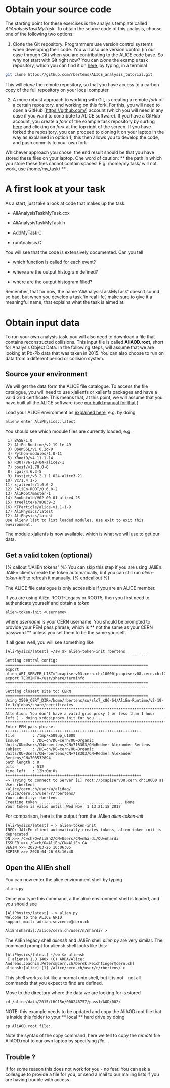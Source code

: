 # Obtain your source code

The starting point for these exercises is the analysis template called _AliAnalysisTaskMyTask_. To obtain the source code of this analysis, choose one of the following two options: 

1. Clone the Git repository. Programmers use version control systems when developing their code. You will also use version control (in our case through Git) when you are contributing to the ALICE code base. So why not start with Git right now? You can _clone_ the example task repository, which you can find it on [here](https://github.com/rbertens/ALICE_analysis_tutorial), by typing, in a terminal

```bash
git clone https://github.com/rbertens/ALICE_analysis_tutorial.git
```

This will _clone_ the remote repository, so that you have access to a carbon copy of the full repository on your local computer. 

2. A more robust approach to working with Git, is creating a remote _fork_ of a certain repository, and working on this fork. For this, you will need to open a GitHub [https://github.com/] account (which you will need in any case if you want to contribute to ALICE software). If you have a GitHub account, you create a _fork_ of the example task repository by surfing [here](https://github.com/rbertens/ALICE_analysis_tutorial) and clicking on _fork_ at the top right of the screen. If you have forked the repository, you can proceed to cloning it on your laptop in the way as explained in option 1; this then allows you to develop the code, and push commits to your own fork

Whichever approach you chose, the end result should be that you have stored these files on your laptop. One word of caution: ** the path in which you store these files cannot contain spaces! E.g. /home/my  task/ will not work, use /home/my_task/ ** .


# A first look at your task

As a start, just take a look at code that makes up the task:

*   AliAnalysisTaskMyTask.cxx

*   AliAnalysisTaskMyTask.h

*   AddMyTask.C

*   runAnalysis.C

You will see that the code is extensively documented. Can you tell

*   which function is called for each event?

*   where are the output histogram defined?

*   where are the output histogram filled?

Remember, that for now, the name ‘AliAnalysisTaskMyTask’ doesn’t sound so bad, but when you develop a task ‘in real life’, make sure to give it a meaningful name, that explains what the task is aimed at.



# Obtain input data

To run your own analysis task, you will also need to download a file that contains reconstructed collisions. This input file is called **AliAOD.root**, short for Analysis Object Data. In the following steps, will assume that we are looking at Pb-Pb data that was taken in 2015. You can also choose to run on data from a different period or collision system.  

## Source your environment
We will get the data form the ALICE file catalogue. To access the file catalogue, you will need to use xjalienfs or xalienfs packages and have a valid Grid certificate. This means that, at this point, we will assume that you have built all the ALICE software (see [our build manual for that](https://alice-doc.github.io/alice-analysis-tutorial/building/) ).


Load your ALICE environment as [explained here](https://alice-doc.github.io/alice-analysis-tutorial/building/#use-the-software-you-have-built), e.g. by doing

```
alienv enter AliPhysics::latest
```

You should see which module files are currently loaded, e.g.

```
 1) BASE/1.0
 2) AliEn-Runtime/v2-19-le-49
 3) OpenSSL/v1.0.2o-9
 4) Python-modules/1.0-11
 5) XRootD/v4.11.1-14
 6) ROOT/v6-18-04-alice2-1
 7) boost/v1.70.0-6
 8) cgal/4.6.3-5
 9) fastjet/v3.2.1_1.024-alice3-21
10) Vc/1.4.1-5
11) xjalienfs/1.0.6-2
12) JAliEn-ROOT/0.6.0-2
13) AliRoot/master-1
14) RooUnfold/V02-00-01-alice4-25
15) treelite/a7a0839-2
16) KFParticle/alice-v1.1-1-9
17) AliPhysics/latest
12) AliPhysics/latest
Use alienv list to list loaded modules. Use exit to exit this environment.
```

The module xjalienfs is now available, which is what we will use to get our data. 

## Get a valid token (optional)

{% callout "JAliEn tokens" %}
You can skip this step if you are using JAliEn. JAliEn clients create the token automatically, but you can still run _alien-token-init_ to refresh it manually.
{% endcallout %}

The ALICE file catalogue is only accessible if you are an ALICE member. 

If you are using AliEn-ROOT-Legacy or ROOT5, then you first need to authenticate yourself and obtain a _token_

```
alien-token-init <username>
``` 

where _username_ is your CERN username. You should be prompted to provide your PEM pass phrase, which is ** not the same as your CERN password ** unless you set them to be the same yourself. 


If all goes well, you will see something like
```
[AliPhysics/latest] ~/sw $> alien-token-init rbertens
---------------------------------------------------------------
Setting central config:
===============================================================
export alien_API_SERVER_LIST="pcapiserv03.cern.ch:10000|pcapiserv08.cern.ch:10000|"
export TERMINFO=/usr/share/terminfo
===============================================================
---------------------------------------------------------------
Setting closest site to: CERN
===============================================================
Using X509_CERT_DIR=/home/rbertens/sw/slc7_x86-64/AliEn-Runtime/v2-19-le-1/globus/share/certificates
*********************************************************************************
Attention: You don't have a valid grid proxy ( or less than 1 hour left ) - doing xrdgsiproxy init for you ...
*********************************************************************************
Enter PEM pass phrase:
++++++++++++++++++++++++++++++++++++++++++++++++++++++++++++
file        : /tmp/x509up_u1000
issuer      : /DC=ch/DC=cern/OU=Organic Units/OU=Users/CN=rbertens/CN=718303/CN=Redmer Alexander Bertens
subject     : /DC=ch/DC=cern/OU=Organic Units/OU=Users/CN=rbertens/CN=718303/CN=Redmer Alexander Bertens/CN=708532894
path length : 0
bits        : 512
time left   : 12h:0m:0s
++++++++++++++++++++++++++++++++++++++++++++++++++++++++++++
=> Trying to connect to Server [1] root://pcapiserv08.cern.ch:10000 as User rbertens 
/alice/cern.ch/user/a/alidaq/
/alice/cern.ch/user/r/rbertens/
Your identity: rbertens
Creating token ..................................... Done
Your token is valid until: Wed Nov  1 13:21:18 2017
```

For comparison, here is the output from the JAlien _alien-token-init_

```
[AliPhysics/latest] ~ > alien-token-init
INFO: JAliEn client automatically creates tokens, alien-token-init is deprecated
DN >>> /C=ch/O=AliEn2/CN=Users/CN=nhardi/OU=nhardi
ISSUER >>> /C=ch/O=AliEn/CN=AliEn CA
BEGIN >>> 2020-03-26 10:06:05
EXPIRE >>> 2020-04-26 08:16:48
```

## Open the AliEn shell

You can now enter the alice environment shell by typing


```
alien.py
```

Once you type this command, a the alice environment shell is loaded, and you should see

```
[AliPhysics/latest] ~ > alien.py
Welcome to the ALICE GRID
support mail: adrian.sevcenco@cern.ch

AliEn[nhardi]:/alice/cern.ch/user/n/nhardi/ >

```


The AliEn legacy shell _aliensh_ and JAliEn shell _alien.py_ are very similar. The command prompt for aliensh shell looks like this:

```
[AliPhysics/latest] ~/sw $> aliensh
 [ aliensh 1.0.140x (C) ARDA/Alice: Andreas.Joachim.Peters@cern.ch/Derek.Feichtinger@cern.ch]
aliensh:[alice] [1] /alice/cern.ch/user/r/rbertens/ >
```

This shell works a lot like a normal unix shell, but it is not - not all commands that you expect to find are defined. 


Move to the directory where the data we are looking for is stored

```
cd /alice/data/2015/LHC15o/000246757/pass1/AOD/002/
```
NOTE: this example needs to be updated
and copy the AliAOD.root file that is inside this folder to your ** local ** hard drive by doing
```
cp AliAOD.root file:.
```

Note the syntax of the copy command, here we tell to copy the _remote_ file AliAOD.root to our own laptop by specifying _file:._ . 

## Trouble ?
If for some reason this does not work for you - no fear. You can ask a colleague to provide a file for you, or send a mail to our mailing lists  if you are having trouble with access.
